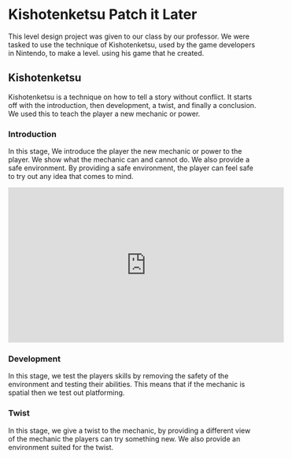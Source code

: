 # Kishotenketsu Patch it Later
This level design project was given to our class by our professor. We were tasked to use the technique of Kishotenketsu, used by the game developers in Nintendo, to make a level. using his game that he created.

## Kishotenketsu
Kishotenketsu is a technique on how to tell a story without conflict. It starts off with the introduction, then development, a twist, and finally a conclusion. We used this to teach the player a new mechanic or power.

### Introduction
In this stage, We introduce the player the new mechanic or power to the player. We show what the mechanic can and cannot do. We also provide a safe environment. By providing a safe environment, the player can feel safe to try out any idea that comes to mind.

<iframe width="560" height="315" src="https://www.youtube.com/embed/rhsne4mIXDo" title="YouTube video player" frameborder="0" allow="accelerometer; autoplay; clipboard-write; encrypted-media; gyroscope; picture-in-picture" allowfullscreen></iframe>

### Development
In this stage, we test the players skills by removing the safety of the environment and testing their abilities. This means that if the mechanic is spatial then we test out platforming.

### Twist
In this stage, we give a twist to the mechanic, by providing a different view of the mechanic the players can try something new. We also provide an environment suited for the twist.

